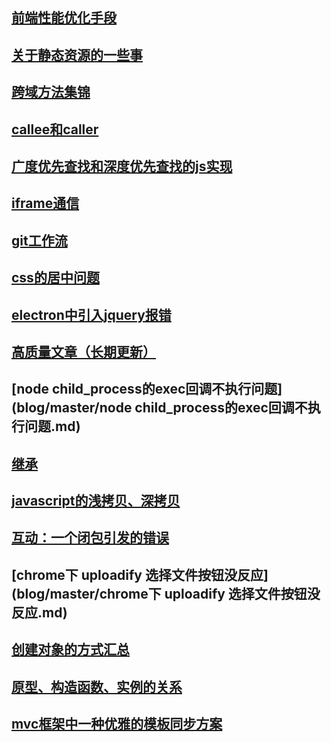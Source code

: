 ## [前端性能优化手段](blog/master/前端性能优化手段.md)
## [关于静态资源的一些事](blog/master/关于静态资源的一些事.md)
## [跨域方法集锦](blog/master/跨域方法集锦.md)
## [callee和caller](blog/master/callee和caller.md)
## [广度优先查找和深度优先查找的js实现](blog/master/广度优先查找和深度优先查找的js实现.md)
## [iframe通信](blog/master/iframe通信.md)
## [git工作流](blog/master/git工作流.md)
## [css的居中问题](blog/master/css的居中问题.md)
## [electron中引入jquery报错](blog/master/electron中引入jquery报错.md)
## [高质量文章（长期更新）](blog/master/高质量文章（长期更新）.md)
## [node child_process的exec回调不执行问题](blog/master/node child_process的exec回调不执行问题.md)
## [继承](blog/master/继承.md)
## [javascript的浅拷贝、深拷贝](blog/master/javascript的浅拷贝、深拷贝.md)
## [互动：一个闭包引发的错误](blog/master/互动：一个闭包引发的错误.md)
## [chrome下  uploadify 选择文件按钮没反应](blog/master/chrome下  uploadify 选择文件按钮没反应.md)
## [创建对象的方式汇总](blog/master/创建对象的方式汇总.md)
## [原型、构造函数、实例的关系](blog/master/原型、构造函数、实例的关系.md)
## [mvc框架中一种优雅的模板同步方案](blog/master/mvc框架中一种优雅的模板同步方案.md)